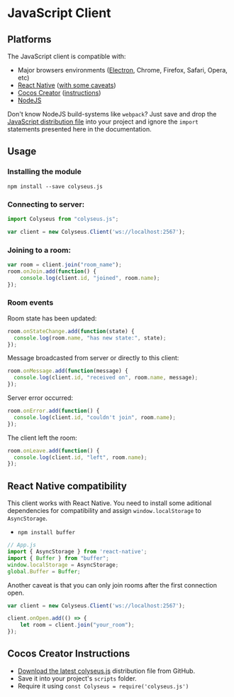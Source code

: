 # JavaScript Client 

## Platforms

The JavaScript client is compatible with:

- Major browsers environments ([Electron](https://github.com/electron/electron), Chrome, Firefox, Safari, Opera, etc)
- [React Native](https://github.com/facebook/react-native) ([with some caveats](#react-native-compatibility))
- [Cocos Creator](http://www.cocos2d-x.org/creator) ([instructions](#cocos-creator-instructions))
- [NodeJS](https://nodejs.org/)

Don't know NodeJS build-systems like `webpack`? Just save and drop the [JavaScript distribution file](https://github.com/colyseus/colyseus.js/raw/master/dist/colyseus.js) into your project and ignore the `import` statements presented here in the documentation.

## Usage

### Installing the module

```
npm install --save colyseus.js
```

### Connecting to server:

```ts
import Colyseus from "colyseus.js";

var client = new Colyseus.Client('ws://localhost:2567');
```

### Joining to a room:

```ts
var room = client.join("room_name");
room.onJoin.add(function() {
    console.log(client.id, "joined", room.name);
});
```

### Room events

Room state has been updated:

```ts
room.onStateChange.add(function(state) {
  console.log(room.name, "has new state:", state);
});
```

Message broadcasted from server or directly to this client:

```ts
room.onMessage.add(function(message) {
  console.log(client.id, "received on", room.name, message);
});
```

Server error occurred:

```ts
room.onError.add(function() {
  console.log(client.id, "couldn't join", room.name);
});
```

The client left the room:

```ts
room.onLeave.add(function() {
  console.log(client.id, "left", room.name);
});
```

## React Native compatibility

This client works with React Native. You need to install some aditional
dependencies for compatibility and assign `window.localStorage` to
`AsyncStorage`.

- `npm install buffer`

```js
// App.js
import { AsyncStorage } from 'react-native';
import { Buffer } from "buffer";
window.localStorage = AsyncStorage;
global.Buffer = Buffer;
```

Another caveat is that you can only join rooms after the first connection open.

```js
var client = new Colyseus.Client('ws://localhost:2567');

client.onOpen.add(() => {
    let room = client.join("your_room");
});
```

## Cocos Creator Instructions

- [Download the latest colyseus.js](https://raw.githubusercontent.com/colyseus/colyseus.js/master/dist/colyseus.js) distribution file from GitHub.
- Save it into your project's `scripts` folder.
- Require it using `const Colyseus = require('colyseus.js')`
